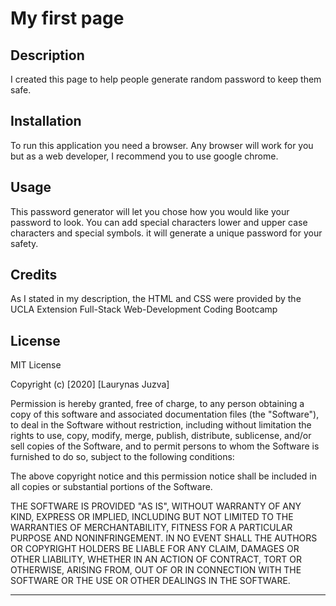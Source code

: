 # My first page

## Description 

I created this page to help people generate random password to keep them safe.
## Installation

To run this application you need a browser.
Any browser will work for you but as a web developer, I recommend you to use google chrome.  


## Usage 

This password generator will let you chose how you would like your password to look. You can add special characters lower and upper case characters and special symbols. it will generate a unique password for your safety. 


## Credits

As I stated in my description, the HTML and CSS were provided by the UCLA Extension Full-Stack Web-Development Coding Bootcamp

## License

MIT License

Copyright (c) [2020] [Laurynas Juzva]

Permission is hereby granted, free of charge, to any person obtaining a copy
of this software and associated documentation files (the "Software"), to deal
in the Software without restriction, including without limitation the rights
to use, copy, modify, merge, publish, distribute, sublicense, and/or sell
copies of the Software, and to permit persons to whom the Software is
furnished to do so, subject to the following conditions:

The above copyright notice and this permission notice shall be included in all
copies or substantial portions of the Software.

THE SOFTWARE IS PROVIDED "AS IS", WITHOUT WARRANTY OF ANY KIND, EXPRESS OR
IMPLIED, INCLUDING BUT NOT LIMITED TO THE WARRANTIES OF MERCHANTABILITY,
FITNESS FOR A PARTICULAR PURPOSE AND NONINFRINGEMENT. IN NO EVENT SHALL THE
AUTHORS OR COPYRIGHT HOLDERS BE LIABLE FOR ANY CLAIM, DAMAGES OR OTHER
LIABILITY, WHETHER IN AN ACTION OF CONTRACT, TORT OR OTHERWISE, ARISING FROM,
OUT OF OR IN CONNECTION WITH THE SOFTWARE OR THE USE OR OTHER DEALINGS IN THE
SOFTWARE.


---
